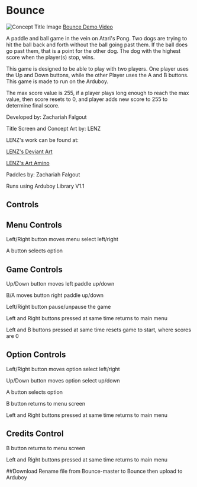 # Bounce
![Concept Title Image](https://github.com/KurayamiSenpai/Bounce/blob/master/Images/ConceptTitle.png)
[Bounce Demo Video](https://www.youtube.com/watch?v=IHgH_zxEEJQ)

A paddle and ball game in the vein on Atari's Pong.
Two dogs are trying to hit the ball back and forth without the ball going past them.
If the ball does go past them, that is a point for the other dog. The dog with the
highest score when the player(s) stop, wins.

This game is designed to be able to play with two players. One player uses the Up and Down buttons,
while the other Player uses the A and B buttons. This game is made to run on the Arduboy.

The max score value is 255, if a player plays long enough to reach the max value, then score resets to 0, and player
adds new score to 255 to determine final score.

Developed by: Zachariah Falgout

Title Screen and Concept Art by: LENZ

LENZ's work can be found at:

[LENZ's Deviant Art](http://chibi-pokky.deviantart.com)

[LENZ's Art Amino](http://www.aminoapps.com/page/art/4475254/lenz)

Paddles by: Zachariah Falgout

Runs using Arduboy Library V1.1

## Controls
Menu Controls
-----------------
Left/Right button moves menu select left/right

A button selects option

Game Controls
-----------------
Up/Down button moves left paddle up/down

B/A moves button right paddle up/down

Left/Right button pause/unpause the game

Left and Right buttons pressed at same time returns to main menu

Left and B buttons pressed at same time resets game to start, where scores are 0
 
Option Controls
-----------------
Left/Right button moves option select left/right

Up/Down button moves option select up/down

A button selects option

B button returns to menu screen

Left and Right buttons pressed at same time returns to main menu

Credits Control
-----------------
B button returns to menu screen

Left and Right buttons pressed at same time returns to main menu

##Download
Rename file from Bounce-master to Bounce then upload to Arduboy
